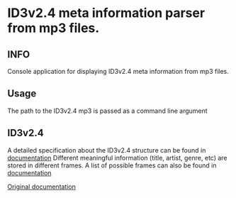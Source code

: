 # ID3v2.4 meta information parser from mp3 files.

## INFO

Console application for displaying ID3v2.4 meta information from mp3 files.

## Usage
The path to the ID3v2.4 mp3 is passed as a command line argument

## ID3v2.4

A detailed specification about the ID3v2.4 structure can be found in [documentation](docs/id3v2.4.0-structure.md)
Different meaningful information (title, artist, genre, etc) are stored in different frames. A list of possible frames can also be found in [documentation](docs/id3v2.4.0-frames.md)

[Original documentation](https://mutagen-specs.readthedocs.io/en/latest/id3/index.html)
